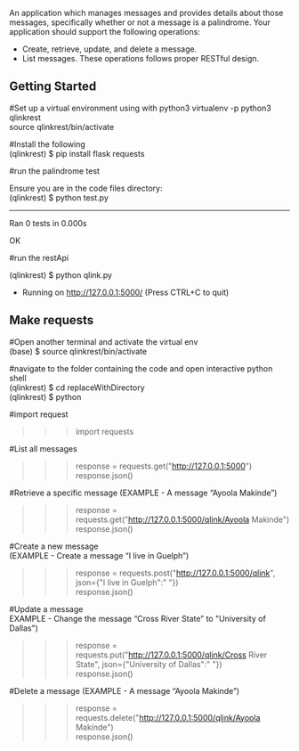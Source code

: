 An application which manages messages and provides details about those
messages, specifically whether or not a message is a palindrome. Your application
should support the following operations:  
- Create, retrieve, update, and delete a message. 
- List messages. 
These operations follows proper RESTful design.  

## Getting Started

#Set up a virtual environment using with python3
virtualenv -p python3 qlinkrest  
source qlinkrest/bin/activate  

#Install the following  
(qlinkrest) $ pip install flask requests   

#run the palindrome test  

Ensure you are in the code files directory:  
(qlinkrest) $ python test.py  

----------------------------------------------------------------------  
Ran 0 tests in 0.000s  

OK  


#run the restApi  

(qlinkrest) $ python qlink.py  
* Running on http://127.0.0.1:5000/ (Press CTRL+C to quit)  

## Make requests  

#Open another terminal and activate the virtual env  
(base) $ source qlinkrest/bin/activate  

#navigate to the folder containing the code and open interactive python shell  
(qlinkrest) $ cd replaceWithDirectory  
(qlinkrest) $ python  

#import request  
>>> import requests   

#List all messages  
>>> response = requests.get("http://127.0.0.1:5000")   
>>> response.json()  

#Retrieve a specific message 
(EXAMPLE - A message “Ayoola Makinde”)  
>>> response = requests.get("http://127.0.0.1:5000/qlink/Ayoola Makinde")  
>>> response.json()  

#Create a new message  
(EXAMPLE - Create a message “I live in Guelph”)  
>>> response = requests.post("http://127.0.0.1:5000/qlink", json={"I live in Guelph":" "})    
>>> response.json()  


#Update a message  
EXAMPLE - Change the message “Cross River State” to "University of Dallas")  
>>> response = requests.put("http://127.0.0.1:5000/qlink/Cross River State", json={"University of Dallas":" "})    
>>> response.json()  


#Delete a message
(EXAMPLE - A message “Ayoola Makinde”)  
>>> response = requests.delete("http://127.0.0.1:5000/qlink/Ayoola Makinde")    
>>> response.json()  
